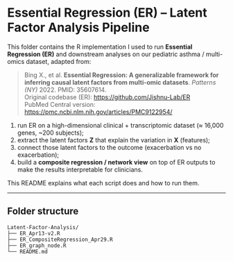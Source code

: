 # Essential Regression (ER) – Latent Factor Analysis Pipeline

This folder contains the R implementation I used to run **Essential Regression (ER)** and downstream analyses on our pediatric asthma / multi-omics dataset, adapted from:

> Bing X., et al. **Essential Regression: A generalizable framework for inferring causal latent factors from multi-omic datasets**. *Patterns (NY)* 2022. PMID: 35607614.  
> Original codebase (ER): https://github.com/Jishnu-Lab/ER  
> PubMed Central version: https://pmc.ncbi.nlm.nih.gov/articles/PMC9122954/

1. run ER on a high-dimensional clinical + transcriptomic dataset (≈ 16,000 genes, ~200 subjects);
2. extract the latent factors **Z** that explain the variation in **X** (features);
3. connect those latent factors to the outcome (exacerbation vs no exacerbation);
4. build a **composite regression / network view** on top of ER outputs to make the results interpretable for clinicians.

This README explains what each script does and how to run them.

---

## Folder structure

```text
Latent-Factor-Analysis/
├── ER_Apr13-v2.R
├── ER_CompositeRegression_Apr29.R
├── ER_graph_node.R
└── README.md 
